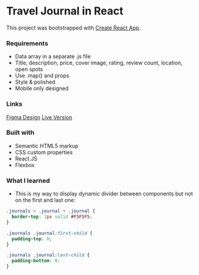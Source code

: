 # Travel Journal in React

This project was bootstrapped with [Create React App](https://github.com/facebook/create-react-app).

### Requirements

- Data array in a separate .js file
- Title, description, price, cover image, rating, review count, location, open spots
- Use .map() and props
- Style & polished
- Mobile only designed

### Links

[Figma Design](https://www.figma.com/file/QG4cOExkdbIbhSfWJhs2gs/Travel-Journal)
[Live Version](https://roob-travel-journal.netlify.app)


### Built with

- Semantic HTML5 markup
- CSS custom properties
- React.JS
- Flexbox

### What I learned

- This is my way to display dynamic divider between components but not on the first and last one:

```css
.journals > .journal + .journal {
  border-top: 1px solid #F5F5F5;
}

.journals .journal:first-child {
  padding-top: 0;
}

.journals .journal:last-child {
  padding-bottom: 0;
}
```